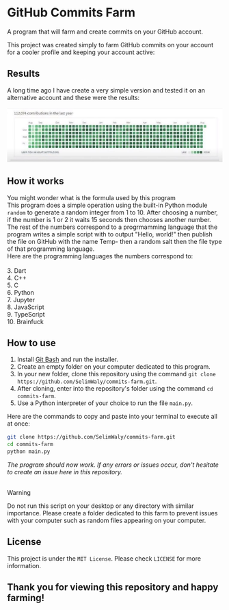 # GitHub Commits Farm
A program that will farm and create commits on your GitHub account.

This project was created simply to farm GitHub commits on your account for a cooler profile and keeping your account active:

## Results
A long time ago I have create a very simple version and tested it on an alternative account and these were the results:
<br>
<br>
![112,000 commits on GitHub](src/results.jpg)

## How it works
You might wonder what is the formula used by this program
<br>
This program does a simple operation using the built-in Python module `random` to generate a random integer from 1 to 10.
After choosing a number, if the number is 1 or 2 it waits 15 seconds then chooses another number.
The rest of the numbers correspond to a progrmamming language that the program writes a simple script with to output "Hello, world!" then publish the file on GitHub with the name Temp- then a random salt then the file type of that programming language.
<br>
Here are the programming languages the numbers correspond to:
<br>
<br>
3. Dart
<br>
4. C++
<br>
5. C
<br>
6. Python
<br>
7. Jupyter
<br>
8. JavaScript
<br>
9. TypeScript
<br>
10. Brainfuck
<br>

## How to use
1. Install [Git Bash](https://git-scm.com/downloads) and run the installer.
2. Create an empty folder on your computer dedicated to this program.
3. In your new folder, clone this repository using the command `git clone https://github.com/SelimWaly/commits-farm.git`.
4. After cloning, enter into the repository's folder using the command `cd commits-farm`.
5. Use a Python interpreter of your choice to run the file `main.py`.

Here are the commands to copy and paste into your terminal to execute all at once:
```sh
git clone https://github.com/SelimWaly/commits-farm.git
cd commits-farm
python main.py
```

*The program should now work. If any errors or issues occur, don't hesitate to create an issue here in this repository.*
<br>
<br>

> [!WARNING]
> Do not run this script on your desktop or any directory with similar importance. Please create a folder dedicated to this farm to prevent issues with your computer such as random files appearing on your computer.

## License
This project is under the `MIT License`. Please check `LICENSE` for more information.

## **Thank you for viewing this repository and happy farming!**
